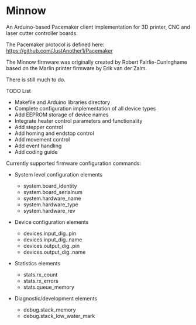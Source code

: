 Minnow
======

An Arduino-based Pacemaker client implementation for 3D printer, CNC and laser cutter controller boards.

The Pacemaker protocol is defined here: https://github.com/JustAnother1/Pacemaker

The Minnow firmware was originally created by Robert Fairlie-Cuninghame based on the Marlin printer firmware by Erik van der Zalm.

There is still much to do. 

TODO List 
- Makefile and Arduino libraries directory
- Complete configuration implementation of all device types
- Add EEPROM storage of device names
- Integrate heater control parameters and functionality
- Add stepper control
- Add homing and endstop control
- Add movement control
- Add event handling
- Add coding guide

Currently supported firmware configuration commands:

* System level configuration elements
  - system.board_identity
  - system.board_serialnum
  - system.hardware_name
  - system.hardware_type
  - system.hardware_rev
  
* Device configuration elements
  - devices.input_dig.<device number>.pin
  - devices.input_dig.<device number>.name
  - devices.output_dig.<device number>.pin
  - devices.output_dig.<device number>.name
  
* Statistics elements
  - stats.rx_count
  - stats.rx_errors
  - stats.queue_memory
  
* Diagnostic/development elements
  - debug.stack_memory
  - debug.stack_low_water_mark
  


